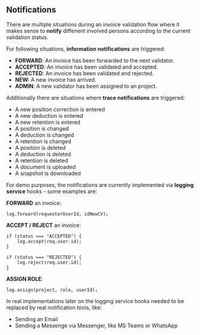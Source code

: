 ## Notifications

There are multiple situations during an invoice validation flow where it makes sense to **notify** diffenent involved persons according to the current validation status.

For following situations, **information notifications** are triggered:

- **FORWARD**: An invoice has been forwarded to the next validator.
- **ACCEPTED**: An invoice has been validated and accepted.
- **REJECTED**: An invoice has been validated and rejected.
- **NEW:** A new invoice has arrived.
- **ADMIN**: A new validator has been assigned to an project.

Additionally there are situations where **trace notifications** are triggered:

- A new position correction is entered
- A new deduction is entered
- A new retention is entered
- A position is changed
- A deduction is changed
- A retention is changed
- A position is deleted
- A deduction is deleted
- A retention is deleted
- A document is uploaded
- A snapshot is downloaded

For demo purposes, the notifications are currently implemented via **logging service** hooks - some examples are:

**FORWARD** an invoice:

```
log.forward(requestorUserId, idNewCV);
```

**ACCEPT / REJECT** an invoice:

```
if (status === "ACCEPTED") {
    log.accept(req.user.id);
}

if (status === "REJECTED") {
    log.reject(req.user.id);
}
```

**ASSIGN ROLE**:

```
log.assign(project, role, userId);
```

In real implementations later on the logging service hooks needed to be replaced by real notification tools, like:

- Sending an Email
- Sending a Messenge via Messenger, like MS Teams or WhatsApp
